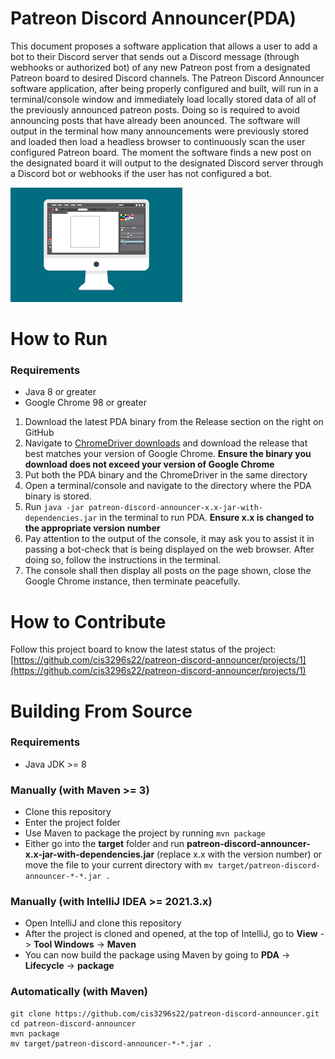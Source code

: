# Patreon Discord Announcer(PDA)
This document proposes a software application that allows a user to add a bot to their Discord server that sends out a Discord message (through webhooks or authorized bot) of any new Patreon post from a designated Patreon board to desired Discord channels. The Patreon Discord Announcer software application, after being properly configured and built, will run in a terminal/console window and immediately load locally stored data of all of the previously announced patreon posts. Doing so is required to avoid announcing posts that have already been anounced. The software will output in the terminal how many announcements were previously stored and loaded then load a headless browser to continuously scan the user configured Patreon board. The moment the software finds a new post on the designated board it will output to the designated Discord server through a Discord bot or webhooks if the user has not configured a bot.

![This is a screenshot.](images.png)
# How to Run
### Requirements
- Java 8 or greater
- Google Chrome 98 or greater
   
1) Download the latest PDA binary from the Release section on the right on GitHub
2) Navigate to [ChromeDriver downloads](https://chromedriver.chromium.org/downloads) and download the release that best matches your version of Google Chrome.  **Ensure the binary you download does not exceed your version of Google Chrome**
3) Put both the PDA binary and the ChromeDriver in the same directory
4) Open a terminal/console and navigate to the directory where the PDA binary is stored.
5) Run `java -jar patreon-discord-announcer-x.x-jar-with-dependencies.jar` in the terminal to run PDA.  **Ensure x.x is changed to the appropriate version number**
6) Pay attention to the output of the console, it may ask you to assist it in passing a bot-check that is being displayed on the web browser.  After doing so, follow the instructions in the terminal.
7) The console shall then display all posts on the page shown, close the Google Chrome instance, then terminate peacefully.

# How to Contribute
Follow this project board to know the latest status of the project: [https://github.com/cis3296s22/patreon-discord-announcer/projects/1](https://github.com/cis3296s22/patreon-discord-announcer/projects/1)

# Building From Source
### Requirements
- Java JDK >= 8

### Manually (with Maven >= 3)
- Clone this repository
- Enter the project folder
- Use Maven to package the project by running `mvn package`
- Either go into the **target** folder and run **patreon-discord-announcer-x.x-jar-with-dependencies.jar** (replace x.x with the version number) or move the file to your current directory with `mv target/patreon-discord-announcer-*-*.jar .`

### Manually (with IntelliJ IDEA >= 2021.3.x)
- Open IntelliJ and clone this repository
- After the project is cloned and opened, at the top of IntelliJ, go to **View** -> **Tool Windows** -> **Maven**
- You can now build the package using Maven by going to **PDA** -> **Lifecycle** -> **package**

### Automatically (with Maven)
```
git clone https://github.com/cis3296s22/patreon-discord-announcer.git
cd patreon-discord-announcer
mvn package
mv target/patreon-discord-announcer-*-*.jar .
```
